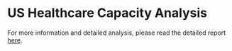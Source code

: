 # US Healthcare Capacity Analysis
<html>
  <p>For more information and detailed analysis, please read the detailed report <a href="https://www.google.com" target="_blank" >here</a>. </p>
</html>
